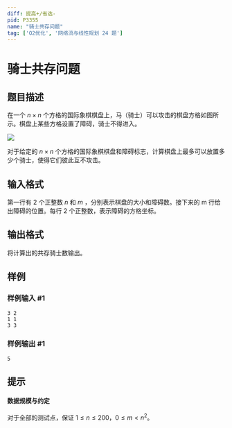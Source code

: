 ```yaml
---
diff: 提高+/省选-
pid: P3355
name: "骑士共存问题"
tag: ['O2优化', '网络流与线性规划 24 题']
---
```

# 骑士共存问题
## 题目描述

在一个 $n \times n$ 个方格的国际象棋棋盘上，马（骑士）可以攻击的棋盘方格如图所示。棋盘上某些方格设置了障碍，骑士不得进入。

![](https://cdn.luogu.com.cn/upload/pic/2669.png)

对于给定的 $n \times n$ 个方格的国际象棋棋盘和障碍标志，计算棋盘上最多可以放置多少个骑士，使得它们彼此互不攻击。
## 输入格式

第一行有 $2$ 个正整数 $n$ 和 $m$ ，分别表示棋盘的大小和障碍数。接下来的 m 行给出障碍的位置。每行 $2$ 个正整数，表示障碍的方格坐标。
## 输出格式

将计算出的共存骑士数输出。
## 样例

### 样例输入 #1
```
3 2
1 1
3 3
```
### 样例输出 #1
```
5
```
## 提示

#### 数据规模与约定

对于全部的测试点，保证 $1 \leq n \leq 200$，$0 \leq m \lt n^2$。
